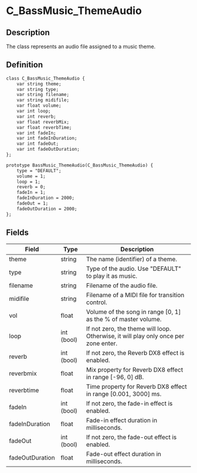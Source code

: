 # C_BassMusic_ThemeAudio

## Description

The class represents an audio file assigned to a music theme.

## Definition

```dae
class C_BassMusic_ThemeAudio {
    var string theme;
    var string type;
    var string filename;
    var string midifile;
    var float volume;
    var int loop;
    var int reverb;
    var float reverbMix;
    var float reverbTime;
    var int fadeIn;
    var int fadeInDuration;
    var int fadeOut;
    var int fadeOutDuration;
};

prototype BassMusic_ThemeAudio(C_BassMusic_ThemeAudio) {
    type = "DEFAULT";
    volume = 1;
    loop = 1;
    reverb = 0;
    fadeIn = 1;
    fadeInDuration = 2000;
    fadeOut = 1;
    fadeOutDuration = 2000;
};
```

## Fields

| Field           | Type       | Description                                                                         |
|-----------------|------------|-------------------------------------------------------------------------------------|
| theme           | string     | The name (identifier) of a theme.                                                   |
| type            | string     | Type of the audio. Use "DEFAULT" to play it as music.                               |
| filename        | string     | Filename of the audio file.                                                         |
| midifile        | string     | Filename of a MIDI file for transition control.                                     |
| vol             | float      | Volume of the song in range [0, 1] as the % of master volume.                       |
| loop            | int (bool) | If not zero, the theme will loop. Otherwise, it will play only once per zone enter. |
| reverb          | int (bool) | If not zero, the Reverb DX8 effect is enabled.                                      | 
| reverbmix       | float      | Mix property for Reverb DX8 effect in range [-96, 0] dB.                            |
| reverbtime      | float      | Time property for Reverb DX8 effect in range [0.001, 3000] ms.                      |
| fadeIn          | int (bool) | If not zero, the fade-in effect is enabled.                                         |
| fadeInDuration  | float      | Fade-in effect duration in milliseconds.                                            |
| fadeOut         | int (bool) | If not zero, the fade-out effect is enabled.                                        |
| fadeOutDuration | float      | Fade-out effect duration in milliseconds.                                           |